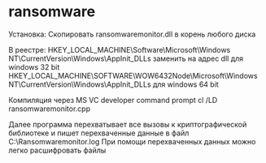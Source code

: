 # ransomware
Установка:
Скопировать ransomwaremonitor.dll в корень любого диска

В реестре: HKEY_LOCAL_MACHINE\Software\Microsoft\Windows NT\CurrentVersion\Windows\AppInit_DLLs заменить на адрес dll для windows 32 bit
HKEY_LOCAL_MACHINE\SOFTWARE\WOW6432Node\Microsoft\Windows NT\CurrentVersion\Windows\AppInit_DLLs для windows 64 bit

Компиляция через MS VC developer command prompt
cl /LD ransomwaremonitor.cpp

Далее программа перехватывает все вызовы к криптографической библиотеке и пишет перехваченные данные в файл C:\Ransomwaremonitor.log
При помощи перехваченных данных можно легко расшифровать файлы
